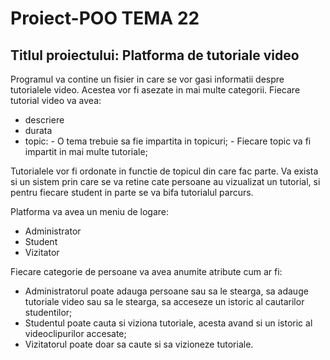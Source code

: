 # Proiect-POO TEMA 22
## Titlul proiectului: Platforma de tutoriale video
Programul va contine un fisier in care se vor gasi informatii despre tutorialele video. Acestea vor fi asezate in mai multe categorii. Fiecare tutorial video va avea:
- descriere
- durata
- topic: - O tema trebuie sa fie impartita in topicuri;
         - Fiecare topic va fi impartit in mai multe tutoriale;

Tutorialele vor fi ordonate in functie de topicul din care fac parte. Va exista si un sistem prin care se va retine cate persoane au vizualizat un tutorial, si pentru fiecare student in parte se va bifa tutorialul parcurs.


Platforma va avea un meniu de logare:
- Administrator
- Student
- Vizitator


Fiecare categorie de persoane va avea anumite atribute cum ar fi: 
- Administratorul poate adauga persoane sau sa le stearga, sa adauge tutoriale video sau sa le stearga, sa acceseze un istoric al cautarilor studentilor;
- Studentul poate cauta si viziona tutoriale, acesta avand si un istoric al videoclipurilor accesate;
- Vizitatorul poate doar sa caute si sa vizioneze tutoriale.
